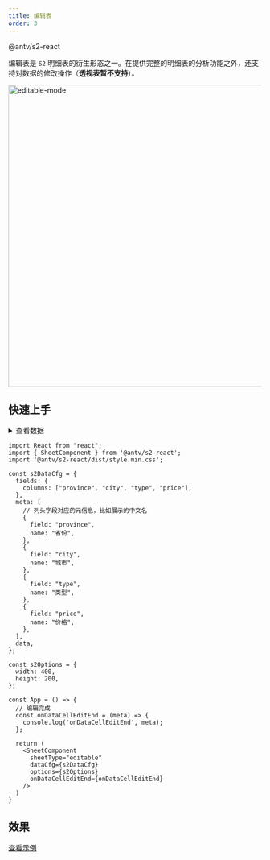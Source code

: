 ```yaml
---
title: 编辑表
order: 3
---
```


<Badge>@antv/s2-react</Badge>

编辑表是 `S2` 明细表的衍生形态之一。在提供完整的明细表的分析功能之外，还支持对数据的修改操作（**透视表暂不支持**）。

<img alt="editable-mode" src="https://gw.alipayobjects.com/mdn/rms_56cbb2/afts/img/A*9RoBT5FIJG0AAAAAAAAAAAAAARQnAQ" width="600" />

## 快速上手

<details>
  <summary>查看数据</summary>

  ```ts
  // 1. 准备数据
  const data = [
    {
      "province": "浙江",
      "city": "杭州",
      "type": "笔",
      "price": 1
    },
    {
      "province": "浙江",
      "city": "杭州",
      "type": "纸张",
      "price": 2
    },
    {
      "province": "浙江",
      "city": "舟山",
      "type": "笔",
      "price": 17
    },
    {
      "province": "浙江",
      "city": "舟山",
      "type": "纸张",
      "price": 6
    },
    {
      "province": "吉林",
      "city": "长春",
      "type": "笔",
      "price": 8
    },
    {
      "province": "吉林",
      "city": "白山",
      "type": "笔",
      "price": 12
    },
    {
      "province": "吉林",
      "city": "长春",
      "type": "纸张",
      "price": 3
    },
    {
      "province": "吉林",
      "city": "白山",
      "type": "纸张",
      "price": 25
    },

    {
      "province": "浙江",
      "city": "杭州",
      "type": "笔",
      "price": 20
    },
    {
      "province": "浙江",
      "city": "杭州",
      "type": "纸张",
      "price": 10
    },
    {
      "province": "浙江",
      "city": "舟山",
      "type": "笔",
      "price": 15
    },
    {
      "province": "浙江",
      "city": "舟山",
      "type": "纸张",
      "price": 2
    },
    {
      "province": "吉林",
      "city": "长春",
      "type": "笔",
      "price": 15
    },
    {
      "province": "吉林",
      "city": "白山",
      "type": "笔",
      "price": 30
    },
    {
      "province": "吉林",
      "city": "长春",
      "type": "纸张",
      "price": 40
    },
    {
      "province": "吉林",
      "city": "白山",
      "type": "纸张",
        "price": 50
      }
    ]
  ```

</details>

```tsx
import React from "react";
import { SheetComponent } from '@antv/s2-react';
import '@antv/s2-react/dist/style.min.css';

const s2DataCfg = {
  fields: {
    columns: ["province", "city", "type", "price"],
  },
  meta: [
    // 列头字段对应的元信息，比如展示的中文名
    {
      field: "province",
      name: "省份",
    },
    {
      field: "city",
      name: "城市",
    },
    {
      field: "type",
      name: "类型",
    },
    {
      field: "price",
      name: "价格",
    },
  ],
  data,
};

const s2Options = {
  width: 400,
  height: 200,
};

const App = () => {
  // 编辑完成
  const onDataCellEditEnd = (meta) => {
    console.log('onDataCellEditEnd', meta);
  };

  return (
    <SheetComponent
      sheetType="editable"
      dataCfg={s2DataCfg}
      options={s2Options}
      onDataCellEditEnd={onDataCellEditEnd}
    />
  )
}
```

## 效果

[查看示例](/examples/react-component/sheet#editable)

<Playground path='s2-site/examples/react-component/sheet/demo/editable.tsx' rid='editable'></playground>
